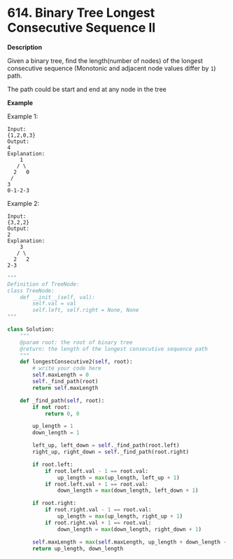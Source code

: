 # 614. Binary Tree Longest Consecutive Sequence II

**Description**

Given a binary tree, find the length(number of nodes) of the longest consecutive sequence (Monotonic and adjacent node values differ by `1`) path.

The path could be start and end at any node in the tree

**Example**

Example 1:

```
Input:
{1,2,0,3}
Output:
4
Explanation:
    1
   / \
  2   0
 /
3
0-1-2-3
```

Example 2:

```
Input:
{3,2,2}
Output:
2
Explanation:
    3
   / \
  2   2
2-3
```


```python
"""
Definition of TreeNode:
class TreeNode:
    def __init__(self, val):
        self.val = val
        self.left, self.right = None, None
"""

class Solution:
    """
    @param root: the root of binary tree
    @return: the length of the longest consecutive sequence path
    """
    def longestConsecutive2(self, root):
        # write your code here
        self.maxLength = 0
        self._find_path(root)
        return self.maxLength

    def _find_path(self, root):
        if not root:
            return 0, 0

        up_length = 1
        down_length = 1

        left_up, left_down = self._find_path(root.left)
        right_up, right_down = self._find_path(root.right)

        if root.left:
            if root.left.val - 1 == root.val:
                up_length = max(up_length, left_up + 1)
            if root.left.val + 1 == root.val:
                down_length = max(down_length, left_down + 1)

        if root.right:
            if root.right.val - 1 == root.val:
                up_length = max(up_length, right_up + 1)
            if root.right.val + 1 == root.val:
                down_length = max(down_length, right_down + 1)

        self.maxLength = max(self.maxLength, up_length + down_length - 1)
        return up_length, down_length
```
